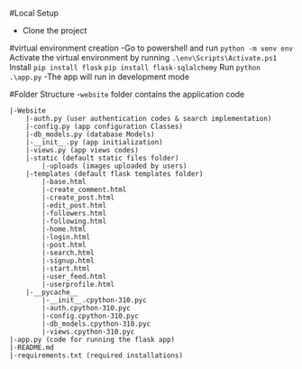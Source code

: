 #Local Setup
- Clone the project

#virtual environment creation
-Go to powershell and run
    `python -m venv env`
    Activate the virtual environment by running
    `.\env\Scripts\Activate.ps1`
    Install
    `pip install flask`
    `pip install flask-sqlalchemy`
    Run
    `python .\app.py`
    -The app will run in development mode

#Folder Structure
-`website` folder contains the application code

```
|-Website
    |-auth.py (user authentication codes & search implementation)
    |-config.py (app configuration Classes)
    |-db_models.py (database Models)
    |-__init__.py (app initialization)
    |-views.py (app views codes)
    |-static (default static files folder)
        |-uploads (images uploaded by users)
    |-templates (default flask templates folder)
        |-base.html 
        |-create_comment.html 
        |-create_post.html 
        |-edit_post.html
        |-followers.html
        |-following.html
        |-home.html
        |-login.html
        |-post.html
        |-search.html
        |-signup.html
        |-start.html
        |-user_feed.html
        |-userprofile.html  
    |-__pycache__  
        |-__init__.cpython-310.pyc
        |-auth.cpython-310.pyc
        |-config.cpython-310.pyc
        |-db_models.cpython-310.pyc
        |-views.cpython-310.pyc
|-app.py (code for running the flask app)
|-README.md
|-requirements.txt (required installations)

```         